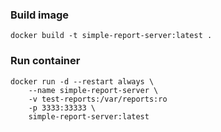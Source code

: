 ### Build image   
`docker build -t simple-report-server:latest .`   

### Run container   
```
docker run -d --restart always \
    --name simple-report-server \
    -v test-reports:/var/reports:ro
    -p 3333:33333 \
    simple-report-server:latest
```
